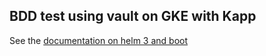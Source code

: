 ## BDD test using vault on GKE with Kapp

See the [documentation on helm 3 and boot](https://jenkins-x.io/docs/labs/boot/) 

